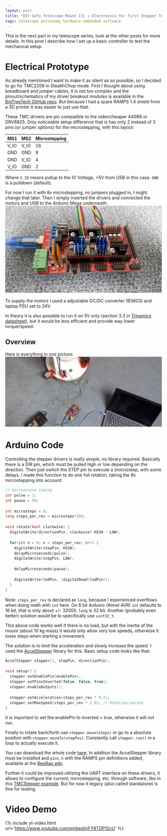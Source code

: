 ```yaml
---
layout: post
title: "DIY GoTo Telescope Mount [3] = Electronics for first Stepper Test"
tags: telescope astronomy hardware embedded software
---
```

This is the next part in my telescope series, look at the other posts for more details. In this post I describe how I set up a basic controller to test the mechanical setup.

# Electrical Prototype
As already mentioned I want to make it as silent as so possible, so I decided to go for TMC2208 in StealthChop mode. First I thought about using breadboard and jumper cables, it is not too complex and the pinout/schematics of my driver breakout modules is available in the [BigTreeTech GitHub repo](https://github.com/bigtreetech/BIGTREETECH-TMC2208-V3.0). But because I had a spare RAMPS 1.4 shield from a 3D printer it was easier to just use that. 

These TMC drivers are pin compatible to the older/cheaper A4988 or DRV8825. Only noticeable setup difference that is has only 2 instead of 3 pins (or jumper options) for the microstepping, with this layout:

| MS1 | MS2 | Microstepping |
| --- | --- | ------------ |
| V_IO | V_IO | 16 |
| GND | GND | 8 |
| GND | V_IO | 4 |
| V_IO | GND | 2 |

Where `V_IO` means pullup to the IO Voltage, +5V from USB in this case. `GND` is a pulldown (default).

For now I run it with 8x microstepping, no jumpers plugged in, I might change that later. Then I simply inserted the drivers and connected the motors and USB to the Arduino Mega underneath:
![RAMPS PCB with stepper drivers](/assets/goto-telescope/e-test-ramps.jpg)

To supply the motors I used a adjustable DC/DC converter (B3603) and laptop PSU set to 24V. 

In theory it is also possible to run it on 5V only (section 3.3 in [Trinamics datasheet](https://www.trinamic.com/fileadmin/assets/Products/ICs_Documents/TMC220x_TMC2224_datasheet_Rev1.09.pdf)), but it would be less efficient and provide way lower torque/speed.

## Overview
Here is everything in one picture:
![electronics setup overview](/assets/goto-telescope/e-test-setup.jpg)

# Arduino Code
Controlling the stepper drivers is really simple, no library required. Basically there is a DIR pin, which must be pulled high or low depending on the direction. Then just switch the STEP pin to execute a (micro)step, with some delays. I made this function to do one full rotation, taking the 8x microstepping into account:
```cpp
// microsecond timing
int pulse = 1;
int pause = 50;

int microsteps = 8;
long steps_per_rev = microsteps*200;

void rotate(bool clockwise) {
  digitalWrite(directionPin, clockwise? HIGH : LOW);
  
  for(int n = 0; n < steps_per_rev; n++) {
    digitalWrite(stepPin, HIGH);
    delayMicroseconds(pulse);
    digitalWrite(stepPin, LOW);
   
    delayMicroseconds(pause);
   
    digitalWrite(ledPin, !digitalRead(ledPin));
  }
}
```
Note: `steps_per_rev` is declared as `long`, because I experienced overflows when doing math with `int` here. On 8 bit Arduino (Atmel AVR) `int` defaults to 16 bit, that is only about +/- 32000. `long` is 32 bit. Another (probably even better) solution would be to specifically use `uint32_t`.

This above code works well if there is no load, but with the inertia af the mount (about 10 kg mass) it would only allow very low speeds, otherwise it loses steps when starting a movement. 

The solution is to limit the acceleration and slowly increase the speed. I used the [AccelStepper](http://www.airspayce.com/mikem/arduino/AccelStepper/) library for this. Basic setup code looks like that:
```cpp
AccelStepper stepper(1, stepPin, directionPin);

void setup() {
  stepper.setEnablePin(enablePin);
  stepper.setPinsInverted(false, false, true);
  stepper.enableOutputs();

  stepper.setAcceleration(steps_per_rev * 0.2);
  stepper.setMaxSpeed(steps_per_rev * 2.0); // Rotation/second
}
```
It is important to set the enablePin to inverted = true, otherwise it will not run. 

Finally to rotate back/forth use `stepper.move(steps)` or go to a absolute position with `stepper.moveTo(stepPos)`. Constantly call `stepper.run()` in a loop to actually execute it.

You can download the whole code [here](/assets/goto-telescope/test_code.cpp). In addition the AccelStepper library must be installed and `pins.h` with the RAMPS pin definitions added, available at the
[RepRap wiki](https://www.reprap.org/wiki/RAMPS_1.4#Firmware_and_Pin_Assignments).

Further it could be improved utilizing the UART interface on these drivers, it allows to configure the current, microstepping, etc. through software, like in this [TMCStepper example](https://github.com/teemuatlut/TMCStepper/blob/master/examples/Simple/Simple.ino). But for now it legacy (also called standalone) is fine for testing.

# Video Demo
{% include yt-video.html url='https://www.youtube.com/embed/nFY8TDP12cU' %}